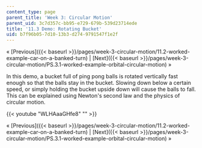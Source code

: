 ```yaml
---
content_type: page
parent_title: 'Week 3: Circular Motion'
parent_uid: 3c7d357c-bb95-e729-679b-539d23714ede
title: '11.3 Demo: Rotating Bucket'
uid: b7f96b05-7d10-13b3-d274-9791547f1e2f
---
```


« [Previous]({{< baseurl >}}/pages/week-3-circular-motion/11.2-worked-example-car-on-a-banked-turn) | [Next]({{< baseurl >}}/pages/week-3-circular-motion/PS.3.1-worked-example-orbital-circular-motion) »

In this demo, a bucket full of ping pong balls is rotated vertically fast enough so that the balls stay in the bucket. Slowing down below a certain speed, or simply holding the bucket upside down will cause the balls to fall. This can be explained using Newton's second law and the physics of circular motion.

{{< youtube "WLHAaaGHfe8" "" >}}

« [Previous]({{< baseurl >}}/pages/week-3-circular-motion/11.2-worked-example-car-on-a-banked-turn) | [Next]({{< baseurl >}}/pages/week-3-circular-motion/PS.3.1-worked-example-orbital-circular-motion) »